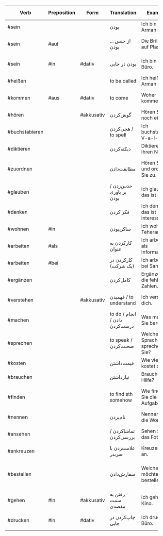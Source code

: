 
| Verb           | Preposition | Form       | Translation                    | Example                            | Example Translation                  | Tags              |
| -------------- | ----------- | ---------- | ------------------------------ | ---------------------------------- | ------------------------------------ | ----------------- |
| #sein          |             |            | بودن                           | Ich bin Arman                      | I'm Arman                            | #معرفی            |
| #sein          | #auf        |            | از جنس ... بودن                | Die Brille ist auf Plastik.        | این عینک از جنس پلاستیکه.            | #جنس #خرید #اشیاء |
| #sein          | #in         | #dativ     | بودن در جایی                   | Ich bin im Büro.                   | من در دفترکار هستم.                  | #مکان             |
| #heißen        |             |            | to be called                   | Ich heiße Arman                    | I'm called Arman.                    | #معرفی            |
| #kommen        | #aus        | #dativ     | to come                        | Woher kommen Sie?                  | Where do you come from?              | #معرفی            |
| #hören         |             | #akkusativ | گوش‌کردن                       | Hören Sie noch einmal.             | یک بار دیگه گوش کنید.                |                   |
| #buchstabieren |             |            | هجی‌کردن / to spell            | Ich buchstabiere: V-a-l-...        | من هجی میکنم                         | #معرفی            |
| #diktieren     |             |            | دیکته‌کردن                     | Diktieren Sie Ihren Namen.         | اسامی‌تون رو بنویسید.                | #نوشتن            |
| #zuordnen      |             |            | مطابقت‌دادن                    | Hören Sie und ordnen Sie zu.       | گوش کنید و (موارد را) مطابقت دهید.   | #جداشدنی          |
| #glauben       |             |            | حدس‌زدن / بر باوری بودن        | Ich glaube, das ist ein P.         | من حدس میزنم اون یک پی هست.          | #اظهارنظر         |
| #denken        |             |            | فکر کردن                       | Ich denke, das ist interessant.    | من فکر میکنم اون جذابه.              | #اظهارنظر         |
| #wohnen        | #in         |            | ساکن‌بودن                      | Ich wohne in Teheran.              | من ساکن تهران هستم.                  | #سکونت #مکان      |
| #arbeiten      | #als        |            | کارکردن به عنوان               | Ich arbeite als Informatiker.      | I work as a computer scientist.      | #شغل #کار         |
| #arbeiten      | #bei        |            | کارکردن در (یک شرکت)           | Ich arbeite bei Samsung.           | I work at samsung.                   | #شغل #کار         |
| #ergänzen      |             |            | کامل‌کردن                      | Ergänzen Sie die fehlenden Zahlen. | Fill in the missing numbers.         |                   |
| #verstehen     |             | #akkusativ | فهمیدن / to understand         | Ich verstehe dich.                 | I understand you.                    |                   |
| #machen        |             |            | to do / انجام دادن / درست‌کردن | Was machen Sie beruflich?          | What's your job?                     |                   |
| #sprechen      |             |            | to speak / صحبت‌کردن           | Welche Sprachen sprechen Sie?      | Which languages do you speak?        | #معرفی #زبان      |
| #kosten        |             |            | قیمت‌داشتن                     | Wie viel kostet das?               | اون قیمتش چقدره؟                     | #خرید #پول        |
| #brauchen      |             |            | نیازداشتن                      | Brauchen Sie Hilfe?                | کمک نیاز دارید؟                      |                   |
| #finden        |             |            | to find sth somehow            | Wie finden Sie die Aufgabe?        | How do you find the exercise?        | #اظهارنظر         |
| #nennen        |             |            | نام‌بردن                       | Nennen Sie die Wörter.             | کلمه‌ها رو نام ببرید.                |                   |
| #ansehen       |             |            | تماشاکردن / بررسی‌کردن         | Sehen Sie das Foto an.             | اون تصویر رو نگاه کنید (با دقت).     | #جداشدنی #دیدن    |
| #ankreuzen     |             |            | علامت‌زدن با ضربدر             | Kreuzen Sie an.                    | ضربدر بزنید.                         | #جداشدنی          |
| #bestellen     |             |            | سفارش‌دادن                     | Welche Uhr möchten Sie bestellen?  | Which watch would you like to order? | #خرید             |
| #gehen         | #in         | #akkusativ | رفتن به سمت مقصدی              | Ich gehe ins Kino.                 | من به سینما میرم.                    | #پرکاربرد         |
| #drucken       | #in         | #dativ     | چاپ‌کردن در جایی               | Ich drucke im Büro.                | من در دفترکار چاپ میکنم.             |                   |
